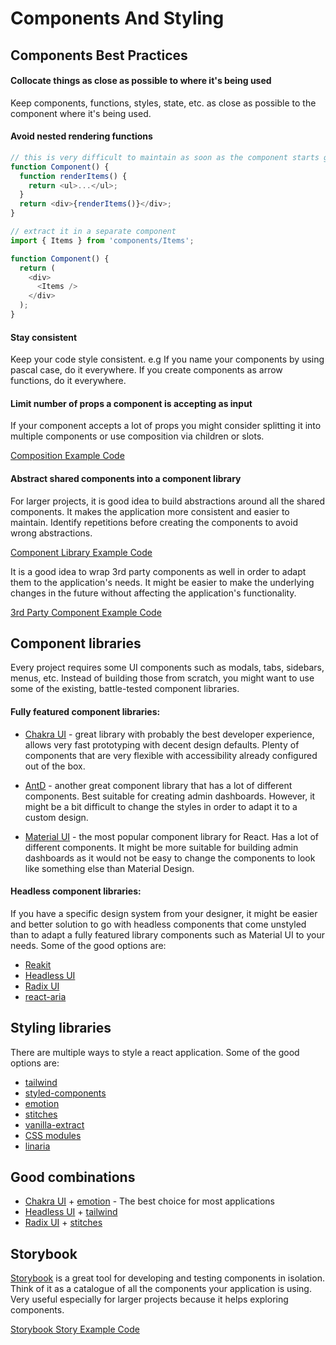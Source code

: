 # Components And Styling

## Components Best Practices

#### Collocate things as close as possible to where it's being used

Keep components, functions, styles, state, etc. as close as possible to the component where it's being used.

#### Avoid nested rendering functions

```javascript
// this is very difficult to maintain as soon as the component starts growing
function Component() {
  function renderItems() {
    return <ul>...</ul>;
  }
  return <div>{renderItems()}</div>;
}

// extract it in a separate component
import { Items } from 'components/Items';

function Component() {
  return (
    <div>
      <Items />
    </div>
  );
}
```

#### Stay consistent

Keep your code style consistent. e.g If you name your components by using pascal case, do it everywhere. If you create components as arrow functions, do it everywhere.

#### Limit number of props a component is accepting as input

If your component accepts a lot of props you might consider splitting it into multiple components or use composition via children or slots.

[Composition Example Code](../src/components/Elements/ConfirmationDialog/ConfirmationDialog.tsx)

#### Abstract shared components into a component library

For larger projects, it is good idea to build abstractions around all the shared components. It makes the application more consistent and easier to maintain. Identify repetitions before creating the components to avoid wrong abstractions.

[Component Library Example Code](../src/components/Elements/Button/Button.tsx)

It is a good idea to wrap 3rd party components as well in order to adapt them to the application's needs. It might be easier to make the underlying changes in the future without affecting the application's functionality.

[3rd Party Component Example Code](../src/components/Elements/Link/Link.tsx)

## Component libraries

Every project requires some UI components such as modals, tabs, sidebars, menus, etc. Instead of building those from scratch, you might want to use some of the existing, battle-tested component libraries.

#### Fully featured component libraries:

- [Chakra UI](https://chakra-ui.com/) - great library with probably the best developer experience, allows very fast prototyping with decent design defaults. Plenty of components that are very flexible with accessibility already configured out of the box.

- [AntD](https://ant.design/) - another great component library that has a lot of different components. Best suitable for creating admin dashboards. However, it might be a bit difficult to change the styles in order to adapt it to a custom design.

- [Material UI](https://material-ui.com/) - the most popular component library for React. Has a lot of different components. It might be more suitable for building admin dashboards as it would not be easy to change the components to look like something else than Material Design.

#### Headless component libraries:

If you have a specific design system from your designer, it might be easier and better solution to go with headless components that come unstyled than to adapt a fully featured library components such as Material UI to your needs. Some of the good options are:

- [Reakit](https://reakit.io/)
- [Headless UI](https://headlessui.dev/)
- [Radix UI](https://www.radix-ui.com/)
- [react-aria](https://react-spectrum.adobe.com/react-aria/)

## Styling libraries

There are multiple ways to style a react application. Some of the good options are:

- [tailwind](https://tailwindcss.com/)
- [styled-components](https://styled-components.com/)
- [emotion](https://emotion.sh/docs/introduction)
- [stitches](https://stitches.dev/)
- [vanilla-extract](https://github.com/seek-oss/vanilla-extract)
- [CSS modules](https://github.com/css-modules/css-modules)
- [linaria](https://github.com/callstack/linaria)

## Good combinations

- [Chakra UI](https://chakra-ui.com/) + [emotion](https://emotion.sh/docs/introduction) - The best choice for most applications
- [Headless UI](https://headlessui.dev/) + [tailwind](https://tailwindcss.com/)
- [Radix UI](https://www.radix-ui.com/) + [stitches](https://stitches.dev/)

## Storybook

[Storybook](https://storybook.js.org/) is a great tool for developing and testing components in isolation. Think of it as a catalogue of all the components your application is using. Very useful especially for larger projects because it helps exploring components.

[Storybook Story Example Code](../src/components/Elements/Button/Button.stories.tsx)
